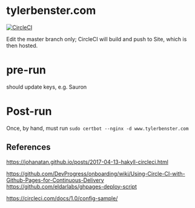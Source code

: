 # tylerbenster.com
[![CircleCI](https://circleci.com/gh/tbenst/tylerbenster.com.svg?style=svg&circle-token=644c3e1960b39a2a19cd795f1690f733a63a52a7)](https://circleci.com/gh/tbenst/tylerbenster.com)

Edit the master branch only; CircleCI will build and push to Site, which is then hosted.

# pre-run
should update keys, e.g. Sauron

# Post-run
Once, by hand, must run `sudo certbot --nginx -d www.tylerbenster.com`


## References
https://johanatan.github.io/posts/2017-04-13-hakyll-circleci.html

https://github.com/DevProgress/onboarding/wiki/Using-Circle-CI-with-Github-Pages-for-Continuous-Delivery
https://github.com/eldarlabs/ghpages-deploy-script

https://circleci.com/docs/1.0/config-sample/
